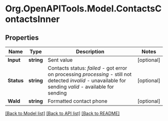 # Org.OpenAPITools.Model.ContactsContactsInner

## Properties

Name | Type | Description | Notes
------------ | ------------- | ------------- | -------------
**Input** | **string** | Sent value | [optional] 
**Status** | **string** | Contacts status:   *failed* - got error on processing  *processing* - still not detected  *invalid* - unavailable for sending  *valid* - available for sending | [optional] 
**WaId** | **string** | Formatted contact phone | [optional] 

[[Back to Model list]](../README.md#documentation-for-models) [[Back to API list]](../README.md#documentation-for-api-endpoints) [[Back to README]](../README.md)

